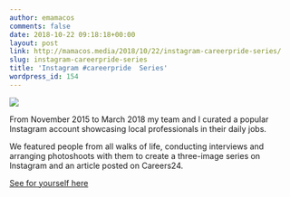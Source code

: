 ```yaml
---
author: emamacos
comments: false
date: 2018-10-22 09:18:18+00:00
layout: post
link: http://mamacos.media/2018/10/22/instagram-careerpride-series/
slug: instagram-careerpride-series
title: 'Instagram #careerpride  Series'
wordpress_id: 154
---
```



![](http://www.mamacos.media/wp-content/uploads/2018/10/InstaLow.jpg)





From November 2015 to March 2018 my team and I curated a popular Instagram account showcasing local professionals in their daily jobs.







We featured people from all walks of life, conducting interviews and arranging photoshoots with them to create a three-image series on Instagram and an article posted on Careers24.







[See for yourself here](https://www.instagram.com/careers24sa/)



